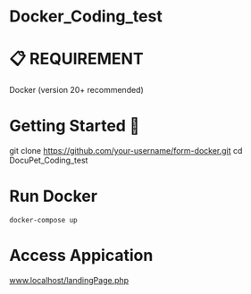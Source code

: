 # Docker_Coding_test

# :clipboard: REQUIREMENT

Docker (version 20+ recommended)

# Getting Started 🚀
git clone https://github.com/your-username/form-docker.git
cd DocuPet_Coding_test

# Run Docker
`docker-compose up`

# Access Appication
www.localhost/landingPage.php










